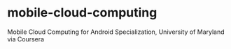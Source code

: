 # mobile-cloud-computing
Mobile Cloud Computing for Android Specialization, University of Maryland via Coursera
